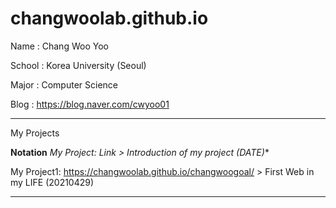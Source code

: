 # changwoolab.github.io
Name : Chang Woo Yoo

School : Korea University (Seoul)

Major : Computer Science

Blog : https://blog.naver.com/cwyoo01
________________________________________________________________________________
My Projects

**Notation**
**My Project*: Link > Introduction of my project (DATE)**

My Project1: https://changwoolab.github.io/changwoogoal/ > First Web in my LIFE (20210429)
________________________________________________________________________________
